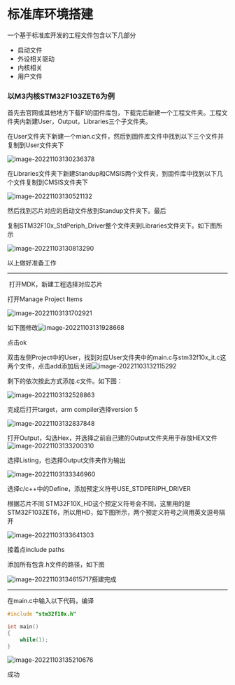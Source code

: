# 标准库环境搭建

一个基于标准库开发的工程文件包含以下几部分

+ 启动文件
+ 外设相关驱动
+ 内核相关
+ 用户文件

### 以M3内核STM32F103ZET6为例

​		首先去官网或其他地方下载F1的固件库包，下载完后新建一个工程文件夹。工程文件夹内新建User，Output，Libraries三个子文件夹。

在User文件夹下新建一个mian.c文件，然后到固件库文件中找到以下三个文件并复制到User文件夹下

![image-20221103130236378](https://cdn.jsdelivr.net/gh/FeiChris/Image/image-20221103130236378.png)

在Libraries文件夹下新建Standup和CMSIS两个文件夹，到固件库中找到以下几个文件复制到CMSIS文件夹下

![image-20221103130521132](https://cdn.jsdelivr.net/gh/FeiChris/Image/image-20221103130521132.png)

然后找到芯片对应的启动文件放到Standup文件夹下。最后

复制STM32F10x_StdPeriph_Driver整个文件夹到Libraries文件夹下。如下图所示

![image-20221103130813290](https://cdn.jsdelivr.net/gh/FeiChris/Image/image-20221103130813290.png)

以上做好准备工作

------

​		打开MDK，新建工程选择对应芯片

打开Manage Project Items

![image-20221103131702921](https://cdn.jsdelivr.net/gh/FeiChris/Image/image-20221103131702921.png)

如下图修改![image-20221103131928668](https://cdn.jsdelivr.net/gh/FeiChris/Image/image-20221103131928668.png)

点击ok

双击左侧Project中的User，找到对应User文件夹中的main.c与stm32f10x_it.c这两个文件，点击add添加后关闭![image-20221103132115292](https://cdn.jsdelivr.net/gh/FeiChris/Image/image-20221103132115292.png)

剩下的依次按此方式添加.c文件。如下图：

![image-20221103132528863](https://cdn.jsdelivr.net/gh/FeiChris/Image/image-20221103132528863.png)

完成后打开target，arm compiler选择version 5

![image-20221103132837848](https://cdn.jsdelivr.net/gh/FeiChris/Image/image-20221103132837848.png)

打开Output，勾选Hex，并选择之前自己建的Output文件夹用于存放HEX文件![image-20221103133200310](https://cdn.jsdelivr.net/gh/FeiChris/Image/image-20221103133200310.png)

选择Listing，也选择Output文件夹作为输出

![image-20221103133346960](https://cdn.jsdelivr.net/gh/FeiChris/Image/image-20221103133346960.png)

选择c/c++中的Define，添加预定义符号USE_STDPERIPH_DRIVER

根据芯片不同 STM32F10X_HD这个预定义符号会不同，这里用的是STM32F103ZET6，所以用HD，如下图所示，两个预定义符号之间用英文逗号隔开

![image-20221103133641303](https://cdn.jsdelivr.net/gh/FeiChris/Image/image-20221103133641303.png)

接着点include paths

添加所有包含.h文件的路径，如下图

![image-20221103134615717](https://cdn.jsdelivr.net/gh/FeiChris/Image/image-20221103134615717.png)搭建完成

----

在main.c中输入以下代码，编译

```c
#include "stm32f10x.h"

int main()
{
	while(1);
}

```

![image-20221103135210676](https://cdn.jsdelivr.net/gh/FeiChris/Image/image-20221103135210676.png)

成功

